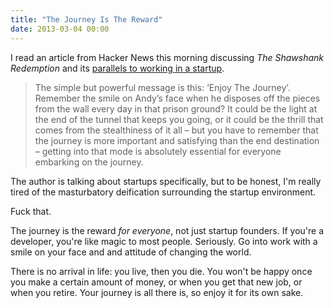```yaml
---
title: "The Journey Is The Reward"
date: 2013-03-04 00:00
---
```


<p>I read an article from Hacker News this morning discussing <em>The Shawshank Redemption</em> and its <a href="http://statspotting.com/a-lesson-from-the-shawshank-redemption/">parallels to working in a startup</a>.</p>

<blockquote>
  <p>The simple but powerful message is this: ‘Enjoy The Journey’. Remember the smile on Andy’s face when he disposes off the pieces from the wall every day in that prison ground? It could be the light at the end of the tunnel that keeps you going, or it could be the thrill that comes from the stealthiness of it all – but you have to remember that the journey is more important and satisfying than the end destination – getting into that mode is absolutely essential for everyone embarking on the journey.</p>

</blockquote>

<p>The author is talking about startups specifically, but to be honest, I'm really tired of the masturbatory deification surrounding the startup environment.</p>

<p>Fuck that.</p>

<p>The journey is the reward <em>for everyone</em>, not just startup founders. If you're a developer, you're like magic to most people. Seriously. Go into work with a smile on your face and and attitude of changing the world. </p>

<p>There is no arrival in life: you live, then you die. You won't be happy once you make a certain amount of money, or when you get that new job, or when you retire. Your journey is all there is, so enjoy it for its own sake. </p>

<!-- more -->

